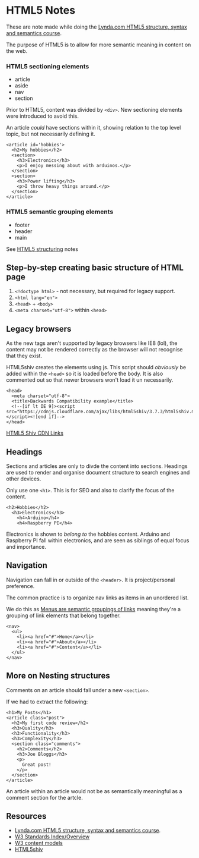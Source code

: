 # HTML5 Notes

These are note made while doing the [Lynda.com HTML5 structure, syntax and semantics course](https://www.lynda.com/HTML-tutorials/HTML5-Structure-Syntax-Semantics/182177-2.html).

The purpose of HTML5 is to allow for more semantic meaning in content on the web.

### HTML5 sectioning elements

* article
* aside
* nav
* section

Prior to HTML5, content was divided by `<div>`. New sectioning elements were introduced to avoid this.

An article *could* have sections within it, showing relation to the top level topic, but not necessarily defining it.

```
<article id='hobbies'>
  <h2>My hobbies</h2>
  <section>
    <h3>Electronics</h3>
    <p>I enjoy messing about with arduinos.</p>
  </section>
  <section>
    <h3>Power lifting</h3>
    <p>I throw heavy things around.</p>
  </section>
</article>
```

### HTML5 semantic grouping elements

* footer
* header
* main

See [HTML5 structuring](./notes/html5-structuring.html) notes

## Step-by-step creating basic structure of HTML page

1. `<!doctype html>` - not necessary, but required for legacy support.
1. `<html lang="en">`
1. `<head>` + `<body>`
1. `<meta charset="utf-8">` within `<head>`

## Legacy browsers

As the new tags aren't supported by legacy browsers like IE8 (lol), the content may not be rendered correctly as the browser will not recognise that they exist.

HTML5shiv creates the elements using js. This script should *obviously* be added within the `<head>` so it is loaded before the body. It is also commented out so that newer browsers won't load it un necessarily.

```
<head>
  <meta charset="utf-8">
  <title>Backwards Compatibility example</title>
  <!--[if lt IE 9]><script src="https://cdnjs.cloudflare.com/ajax/libs/html5shiv/3.7.3/html5shiv.min.js"></script><![end if]-->
</head>
```

[HTML5 Shiv CDN Links](https://cdnjs.com/libraries/html5shiv)

## Headings

Sections and articles are only to divde the content into sections. Headings are used to render and organise document structure to search engines and other devices.

Only use one `<h1>`. This is for SEO and also to clarify the focus of the content.

```
<h2>Hobbies</h2>
  <h3>Electronics</h3>
    <h4>Arduino</h4>
    <h4>Raspberry PI</h4>
```
Electronics is shown to *belong to* the hobbies content.
Arduino and Raspberry PI fall within electronics, and are seen as siblings of equal focus and importance.

## Navigation

Navigation can fall in or outside of the `<header>`. It is project/personal preference.

The common practice is to organize nav links as items in an unordered list.

We do this as [Menus are semantic groupings of links](http://www.lynda.com/HTML-tutorials/Building-navigation/182177/370818-4.html) meaning they're a grouping of link elements that belong together.

```
<nav>
  <ul>
    <li><a href="#">Home</a></li>
    <li><a href="#">About</a></li>
    <li><a href="#">Content</a></li>
  </ul>
</nav>
```

## More on Nesting structures

Comments on an article should fall under a new `<section>`.

If we had to extract the following:

```
<h1>My Posts</h1>
<article class="post">
  <h2>My first code review</h2>
  <h3>Quality</h3>
  <h3>Functionality</h3>
  <h3>Complexity</h3>
  <section class="comments">
    <h2>Comments</h2>
    <h3>Joe Bloggs</h3>
    <p>
      Great post!
    </p>
  </section>
</article>
```

An article within an article would not be as semantically meaningful as a comment section for the artcle.



## Resources
* [Lynda.com HTML5 structure, syntax and semantics course](https://www.lynda.com/HTML-tutorials/HTML5-Structure-Syntax-Semantics/182177-2.html).
* [W3 Standards Index/Overview](https://www.w3.org/TR/html-markup/Overview.html#toc)
* [W3 content models](https://www.w3.org/TR/2011/WD-html5-20110525/content-models.html)
* [HTML5shiv](https://github.com/aFarkas/html5shiv)
